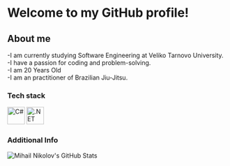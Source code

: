 # Welcome to my GitHub profile! #

## About me ##
  -I am currently studying Software Engineering at Veliko Tarnovo University.  
  -I have a passion for coding and problem-solving.  
  -I am 20 Years Old  
  -I am an practitioner of Brazilian Jiu-Jitsu.    

### Tech stack ###
<p>
  <img src="https://cdn.jsdelivr.net/gh/devicons/devicon/icons/csharp/csharp-original.svg" alt="C#" width="40" height="40" />  
  <img src="https://cdn.jsdelivr.net/gh/devicons/devicon/icons/dotnetcore/dotnetcore-original.svg" alt=".NET Core" width="40" height="40" /  
</p>

### Additional Info ###
![Mihail Nikolov's GitHub Stats](https://github-readme-stats.vercel.app/api?username=VTUMihail1&show_icons=true&theme=github_dark&count_private=true)
